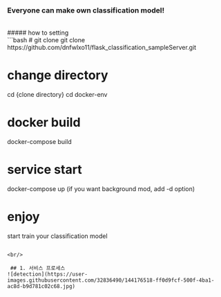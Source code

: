 
### Everyone can make own classification model!
<br/>
##### how to setting
<br/>
```bash
# git clone
git clone https://github.com/dnfwlxo11/flask_classification_sampleServer.git  

# change directory
cd {clone directory}
cd docker-env

# docker build
docker-compose build

# service start
docker-compose up (if you want background mod, add -d option)

# enjoy
start train your classification model
```

<br/>

 ## 1. 서비스 프로세스
![detection](https://user-images.githubusercontent.com/32836490/144176518-ff0d9fcf-500f-4ba1-ac8d-b9d781c02c68.jpg)  
